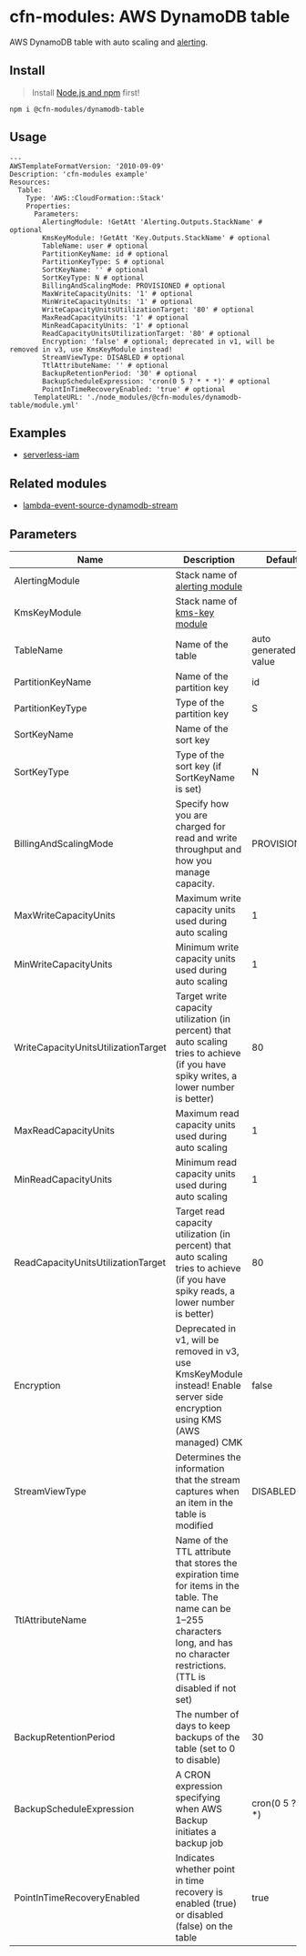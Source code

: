 # cfn-modules: AWS DynamoDB table

AWS DynamoDB table with auto scaling and [alerting](https://www.npmjs.com/package/@cfn-modules/alerting).

## Install

> Install [Node.js and npm](https://nodejs.org/) first!

```
npm i @cfn-modules/dynamodb-table
```

## Usage

```
---
AWSTemplateFormatVersion: '2010-09-09'
Description: 'cfn-modules example'
Resources:
  Table:
    Type: 'AWS::CloudFormation::Stack'
    Properties:
      Parameters:
        AlertingModule: !GetAtt 'Alerting.Outputs.StackName' # optional
        KmsKeyModule: !GetAtt 'Key.Outputs.StackName' # optional
        TableName: user # optional
        PartitionKeyName: id # optional
        PartitionKeyType: S # optional
        SortKeyName: '' # optional
        SortKeyType: N # optional
        BillingAndScalingMode: PROVISIONED # optional
        MaxWriteCapacityUnits: '1' # optional
        MinWriteCapacityUnits: '1' # optional
        WriteCapacityUnitsUtilizationTarget: '80' # optional
        MaxReadCapacityUnits: '1' # optional
        MinReadCapacityUnits: '1' # optional
        ReadCapacityUnitsUtilizationTarget: '80' # optional
        Encryption: 'false' # optional; deprecated in v1, will be removed in v3, use KmsKeyModule instead!
        StreamViewType: DISABLED # optional
        TtlAttributeName: '' # optional
        BackupRetentionPeriod: '30' # optional
        BackupScheduleExpression: 'cron(0 5 ? * * *)' # optional
        PointInTimeRecoveryEnabled: 'true' # optional
      TemplateURL: './node_modules/@cfn-modules/dynamodb-table/module.yml'
```

## Examples

* [serverless-iam](https://github.com/cfn-modules/docs/tree/master/examples/serverless-iam)

## Related modules

* [lambda-event-source-dynamodb-stream](https://github.com/cfn-modules/lambda-event-source-dynamodb-stream)

## Parameters

<table>
  <thead>
    <tr>
      <th>Name</th>
      <th>Description</th>
      <th>Default</th>
      <th>Required?</th>
      <th>Allowed values</th>
    </tr>
  </thead>
  <tbody>
    <tr>
      <td>AlertingModule</td>
      <td>Stack name of <a href="https://www.npmjs.com/package/@cfn-modules/alerting">alerting module</a></td>
      <td></td>
      <td>no</td>
      <td></td>
    </tr>
     <tr>
      <td>KmsKeyModule</td>
      <td>Stack name of <a href="https://www.npmjs.com/package/@cfn-modules/kms-key">kms-key module</a></td>
      <td></td>
      <td>no</td>
      <td></td>
    </tr>
    <tr>
      <td>TableName</td>
      <td>Name of the table</td>
      <td>auto generated value</td>
      <td>no</td>
      <td></td>
    </tr>
    <tr>
      <td>PartitionKeyName</td>
      <td>Name of the partition key</td>
      <td>id</td>
      <td>no</td>
      <td></td>
    </tr>
    <tr>
      <td>PartitionKeyType</td>
      <td>Type of the partition key</td>
      <td>S</td>
      <td>no</td>
      <td>[S, N, B]</td>
    </tr>
    <tr>
      <td>SortKeyName</td>
      <td>Name of the sort key</td>
      <td></td>
      <td>no</td>
      <td></td>
    </tr>
    <tr>
      <td>SortKeyType</td>
      <td>Type of the sort key (if SortKeyName is set)</td>
      <td>N</td>
      <td>no</td>
      <td>[S, N, B]</td>
    </tr>
    <tr>
      <td>BillingAndScalingMode</td>
      <td>Specify how you are charged for read and write throughput and how you manage capacity.</td>
      <td>PROVISIONED</td>
      <td>no</td>
      <td>[PROVISIONED, ONDEMAND]</td>
    </tr>
    <tr>
      <td>MaxWriteCapacityUnits</td>
      <td>Maximum write capacity units used during auto scaling</td>
      <td>1</td>
      <td>no</td>
      <td></td>
    </tr>
    <tr>
      <td>MinWriteCapacityUnits</td>
      <td>Minimum write capacity units used during auto scaling</td>
      <td>1</td>
      <td>no</td>
      <td></td>
    </tr>
    <tr>
      <td>WriteCapacityUnitsUtilizationTarget</td>
      <td>Target write capacity utilization (in percent) that auto scaling tries to achieve (if you have spiky writes, a lower number is better)</td>
      <td>80</td>
      <td>no</td>
      <td></td>
    </tr>
    <tr>
      <td>MaxReadCapacityUnits</td>
      <td>Maximum read capacity units used during auto scaling</td>
      <td>1</td>
      <td>no</td>
      <td></td>
    </tr>
    <tr>
      <td>MinReadCapacityUnits</td>
      <td>Minimum read capacity units used during auto scaling</td>
      <td>1</td>
      <td>no</td>
      <td></td>
    </tr>
    <tr>
      <td>ReadCapacityUnitsUtilizationTarget</td>
      <td>Target read capacity utilization (in percent) that auto scaling tries to achieve (if you have spiky reads, a lower number is better)</td>
      <td>80</td>
      <td>no</td>
      <td></td>
    </tr>
    <tr>
      <td>Encryption</td>
      <td>Deprecated in v1, will be removed in v3, use KmsKeyModule instead! Enable server side encryption using KMS (AWS managed) CMK</td>
      <td>false</td>
      <td>no</td>
      <td>[aws, false]</td>
    </tr>
    <tr>
      <td>StreamViewType</td>
      <td>Determines the information that the stream captures when an item in the table is modified</td>
      <td>DISABLED</td>
      <td>no</td>
      <td>[DISABLED, KEYS_ONLY, NEW_IMAGE, OLD_IMAGE, NEW_AND_OLD_IMAGES]</td>
    </tr>
    <tr>
      <td>TtlAttributeName</td>
      <td>Name of the TTL attribute that stores the expiration time for items in the table. The name can be 1–255 characters long, and has no character restrictions. (TTL is disabled if not set)</td>
      <td></td>
      <td>no</td>
      <td></td>
    </tr>
    <tr>
      <td>BackupRetentionPeriod</td>
      <td>The number of days to keep backups of the table (set to 0 to disable)</td>
      <td>30</td>
      <td>no</td>
      <td>[0-35]</td>
    </tr>
    <tr>
      <td>BackupScheduleExpression</td>
      <td>A CRON expression specifying when AWS Backup initiates a backup job</td>
      <td>cron(0 5 ? * * *)</td>
      <td>no</td>
      <td></td>
    </tr>
    <tr>
      <td>PointInTimeRecoveryEnabled</td>
      <td>Indicates whether point in time recovery is enabled (true) or disabled (false) on the table</td>
      <td>true</td>
      <td>no</td>
      <td>[true, false]</td>
    </tr>
  </tbody>
</table>
